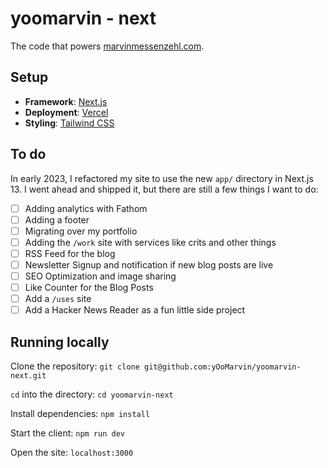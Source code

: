 # yoomarvin - next

The code that powers [marvinmessenzehl.com](https://marvinmessenzehl.com).

## Setup

-   **Framework**: [Next.js](https://nextjs.org/)
-   **Deployment**: [Vercel](https://vercel.com)
-   **Styling**: [Tailwind CSS](https://tailwindcss.com)

## To do

In early 2023, I refactored my site to use the new `app/` directory in Next.js 13. I went ahead and shipped it, but there are still a few things I want to do:

-   [ ] Adding analytics with Fathom
-   [ ] Adding a footer
-   [ ] Migrating over my portfolio
-   [ ] Adding the `/work` site with services like crits and other things
-   [ ] RSS Feed for the blog
-   [ ] Newsletter Signup and notification if new blog posts are live
-   [ ] SEO Optimization and image sharing
-   [ ] Like Counter for the Blog Posts
-   [ ] Add a `/uses` site
-   [ ] Add a Hacker News Reader as a fun little side project

## Running locally

Clone the repository:
`git clone git@github.com:yOoMarvin/yoomarvin-next.git`

`cd` into the directory:
`cd yoomarvin-next`

Install dependencies:
`npm install`

Start the client:
`npm run dev`

Open the site:
`localhost:3000`
